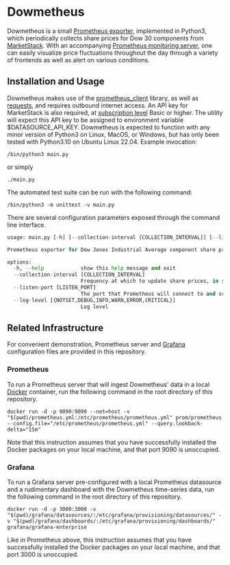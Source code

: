 # Dowmetheus

Dowmetheus is a small [Prometheus exporter](https://prometheus.io/docs/instrumenting/exporters/), implemented in Python3, which periodically collects share prices for Dow 30 components from [MarketStack](https://marketstack.com/documentation). With an accompanying [Prometheus monitoring server](https://prometheus.io), one can easily visualize price fluctuations throughout the day through a variety of frontends as well as alert on various conditions.

## Installation and Usage

Dowmetheus makes use of the [prometheus_client](https://github.com/prometheus/client_python) library, as well as [requests](https://pypi.org/project/requests/), and requires outbound internet access. An API key for MarketStack is also required, at [subscription level](https://marketstack.com/product) Basic or higher. The utility will expect this API key to be assigned to environment variable $DATASOURCE_API_KEY. Dowmetheus is expected to function with any minor version of Python3 on Linux, MacOS, or Windows, but has only been tested with Python3.10 on Ubuntu Linux 22.04. Example invocation:

```/bin/python3 main.py```

or simply

```./main.py```

The automated test suite can be run with the following command:

```/bin/python3 -m unittest -v main.py```

There are several configuration parameters exposed through the command line interface.

```./main.py --help
usage: main.py [-h] [--collection-interval [COLLECTION_INTERVAL]] [--listen-port [LISTEN_PORT]] [--log-level [{NOTSET,DEBUG,INFO,WARN,ERROR,CRITICAL}]]

Prometheus exporter for Dow Jones Industrial Average component share prices

options:
  -h, --help            show this help message and exit
  --collection-interval [COLLECTION_INTERVAL]
                        Frequency at which to update share prices, in seconds
  --listen-port [LISTEN_PORT]
                        The port that Prometheus will connect to and scrape metrics from
  --log-level [{NOTSET,DEBUG,INFO,WARN,ERROR,CRITICAL}]
                        Log level
```

## Related Infrastructure

For convenient demonstration, Prometheus server and [Grafana](https://grafana.com/) configuration files are provided in this repository.

### Prometheus

To run a Prometheus server that will ingest Dowmetheus' data in a local [Docker](https://www.docker.com/) container, run the following command in the root directory of this repository.

```docker run -d -p 9090:9090 --net=host -v "$(pwd)/prometheus.yml:/etc/prometheus/prometheus.yml" prom/prometheus --config.file="/etc/prometheus/prometheus.yml" --query.lookback-delta="15m"```

Note that this instruction assumes that you have successfully installed the Docker packages on your local machine, and that port 9090 is unoccupied.

### Grafana

To run a Grafana server pre-configured with a local Prometheus datasource and a rudimentary dashboard with the Dowmetheus time-series data, run the following command in the root directory of this repository.

```docker run -d -p 3000:3000 -v "$(pwd)/grafana/datasources/:/etc/grafana/provisioning/datasources/" -v "$(pwd)/grafana/dashboards/:/etc/grafana/provisioning/dashboards/" grafana/grafana-enterprise```

Like in Prometheus above, this instruction assumes that you have successfully installed the Docker packages on your local machine, and that port 3000 is unoccupied.
